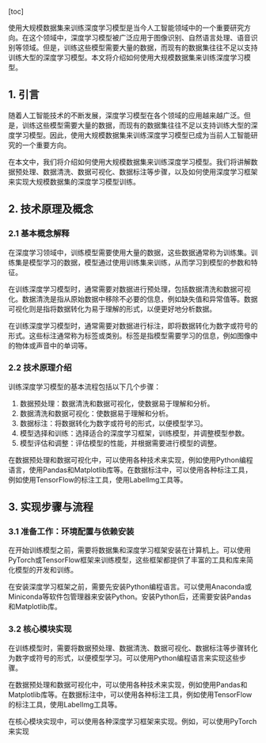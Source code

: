 
[toc]                    
                
                
使用大规模数据集来训练深度学习模型是当今人工智能领域中的一个重要研究方向。在这个领域中，深度学习模型被广泛应用于图像识别、自然语言处理、语音识别等领域。但是，训练这些模型需要大量的数据，而现有的数据集往往不足以支持训练大型的深度学习模型。本文将介绍如何使用大规模数据集来训练深度学习模型。

## 1. 引言

随着人工智能技术的不断发展，深度学习模型在各个领域的应用越来越广泛。但是，训练这些模型需要大量的数据，而现有的数据集往往不足以支持训练大型的深度学习模型。因此，使用大规模数据集来训练深度学习模型已成为当前人工智能研究的一个重要方向。

在本文中，我们将介绍如何使用大规模数据集来训练深度学习模型。我们将讲解数据预处理、数据清洗、数据可视化、数据标注等步骤，以及如何使用深度学习框架来实现大规模数据集的深度学习模型训练。

## 2. 技术原理及概念

### 2.1 基本概念解释

在深度学习领域中，训练模型需要使用大量的数据，这些数据通常称为训练集。训练集是模型学习的数据，模型通过使用训练集来训练，从而学习到模型的参数和特征。

在训练深度学习模型时，通常需要对数据进行预处理，包括数据清洗和数据可视化。数据清洗是指从原始数据中移除不必要的信息，例如缺失值和异常值等。数据可视化则是指将数据转化为易于理解的形式，以便更好地分析数据。

在训练深度学习模型时，通常需要对数据进行标注，即将数据转化为数字或符号的形式。这些标注通常称为标签或类别。标签是指模型需要学习的信息，例如图像中的物体或声音中的单词等。

### 2.2 技术原理介绍

训练深度学习模型的基本流程包括以下几个步骤：

1. 数据预处理：数据清洗和数据可视化，使数据易于理解和分析。
2. 数据清洗和数据可视化：使数据易于理解和分析。
3. 数据标注：将数据转化为数字或符号的形式，以便模型学习。
4. 模型选择和训练：选择适合的深度学习框架，训练模型，并调整模型参数。
5. 模型评估和调整：评估模型的性能，并根据需要进行模型的调整。

在数据预处理和数据可视化中，可以使用各种技术来实现，例如使用Python编程语言，使用Pandas和Matplotlib库等。在数据标注中，可以使用各种标注工具，例如使用TensorFlow的标注工具，使用LabelImg工具等。

## 3. 实现步骤与流程

### 3.1 准备工作：环境配置与依赖安装

在开始训练模型之前，需要将数据集和深度学习框架安装在计算机上。可以使用PyTorch或TensorFlow框架来训练模型，这些框架都提供了丰富的工具和库来简化模型的开发和训练。

在安装深度学习框架之前，需要先安装Python编程语言。可以使用Anaconda或Miniconda等软件包管理器来安装Python。安装Python后，还需要安装Pandas和Matplotlib库。

### 3.2 核心模块实现

在训练模型时，需要将数据预处理、数据清洗、数据可视化、数据标注等步骤转化为数字或符号的形式，以便模型学习。可以使用Python编程语言来实现这些步骤。

在数据预处理和数据可视化中，可以使用各种技术来实现，例如使用Pandas和Matplotlib库等。在数据标注中，可以使用各种标注工具，例如使用TensorFlow的标注工具，使用LabelImg工具等。

在核心模块实现中，可以使用各种深度学习框架来实现。例如，可以使用PyTorch来实现


